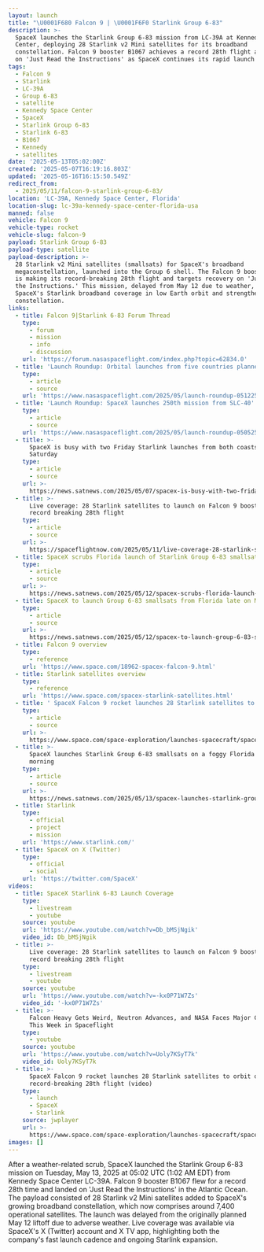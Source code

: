 ```yaml
---
layout: launch
title: "\U0001F680 Falcon 9 | \U0001F6F0 Starlink Group 6-83"
description: >-
  SpaceX launches the Starlink Group 6-83 mission from LC-39A at Kennedy Space
  Center, deploying 28 Starlink v2 Mini satellites for its broadband
  constellation. Falcon 9 booster B1067 achieves a record 28th flight and lands
  on 'Just Read the Instructions' as SpaceX continues its rapid launch cadence.
tags:
  - Falcon 9
  - Starlink
  - LC-39A
  - Group 6-83
  - satellite
  - Kennedy Space Center
  - SpaceX
  - Starlink Group 6-83
  - Starlink 6-83
  - B1067
  - Kennedy
  - satellites
date: '2025-05-13T05:02:00Z'
created: '2025-05-07T16:19:16.803Z'
updated: '2025-05-16T16:15:50.549Z'
redirect_from:
  - 2025/05/11/falcon-9-starlink-group-6-83/
location: 'LC-39A, Kennedy Space Center, Florida'
location-slug: lc-39a-kennedy-space-center-florida-usa
manned: false
vehicle: Falcon 9
vehicle-type: rocket
vehicle-slug: falcon-9
payload: Starlink Group 6-83
payload-type: satellite
payload-description: >-
  28 Starlink v2 Mini satellites (smallsats) for SpaceX's broadband
  megaconstellation, launched into the Group 6 shell. The Falcon 9 booster B1067
  is making its record-breaking 28th flight and targets recovery on 'Just Read
  the Instructions.' This mission, delayed from May 12 due to weather, expands
  SpaceX's Starlink broadband coverage in low Earth orbit and strengthens the
  constellation.
links:
  - title: Falcon 9|Starlink 6-83 Forum Thread
    type:
      - forum
      - mission
      - info
      - discussion
    url: 'https://forum.nasaspaceflight.com/index.php?topic=62834.0'
  - title: 'Launch Roundup: Orbital launches from five countries planned'
    type:
      - article
      - source
    url: 'https://www.nasaspaceflight.com/2025/05/launch-roundup-051225/'
  - title: 'Launch Roundup: SpaceX launches 250th mission from SLC-40'
    type:
      - article
      - source
    url: 'https://www.nasaspaceflight.com/2025/05/launch-roundup-050525/'
  - title: >-
      SpaceX is busy with two Friday Starlink launches from both coasts + one on
      Saturday
    type:
      - article
      - source
    url: >-
      https://news.satnews.com/2025/05/07/spacex-is-busy-with-two-friday-starlink-launches-from-both-coasts-one-on-saturday/
  - title: >-
      Live coverage: 28 Starlink satellites to launch on Falcon 9 booster making
      record breaking 28th flight
    type:
      - article
      - source
    url: >-
      https://spaceflightnow.com/2025/05/11/live-coverage-28-starlink-satellites-to-launch-on-falcon-9-booster-making-record-breaking-28th-flight/
  - title: SpaceX scrubs Florida launch of Starlink Group 6-83 smallsats to Tuesday
    type:
      - article
      - source
    url: >-
      https://news.satnews.com/2025/05/12/spacex-scrubs-florida-launch-of-starlink-group-6-83-smallsats-to-tuesday/
  - title: SpaceX to launch Group 6-83 smallsats from Florida late on Monday
    type:
      - article
      - source
    url: >-
      https://news.satnews.com/2025/05/12/spacex-to-launch-group-6-83-smallsats-from-florida-late-on-monday/
  - title: Falcon 9 overview
    type:
      - reference
    url: 'https://www.space.com/18962-spacex-falcon-9.html'
  - title: Starlink satellites overview
    type:
      - reference
    url: 'https://www.space.com/spacex-starlink-satellites.html'
  - title: ' SpaceX Falcon 9 rocket launches 28 Starlink satellites to orbit on record-breaking 28th flight (video) '
    type:
      - article
      - source
    url: >-
      https://www.space.com/space-exploration/launches-spacecraft/spacex-falcon-9-rocket-launches-28-starlink-satellites-to-orbit-on-record-breaking-28th-flight
  - title: >-
      SpaceX launches Starlink Group 6-83 smallsats on a foggy Florida Tuesday
      morning
    type:
      - article
      - source
    url: >-
      https://news.satnews.com/2025/05/13/spacex-launches-starlink-group-6-83-smallsats-on-a-foggy-florida-tuesday-morning/
  - title: Starlink
    type:
      - official
      - project
      - mission
    url: 'https://www.starlink.com/'
  - title: SpaceX on X (Twitter)
    type:
      - official
      - social
    url: 'https://twitter.com/SpaceX'
videos:
  - title: SpaceX Starlink 6-83 Launch Coverage
    type:
      - livestream
      - youtube
    source: youtube
    url: 'https://www.youtube.com/watch?v=Db_bMSjNgik'
    video_id: Db_bMSjNgik
  - title: >-
      Live coverage: 28 Starlink satellites to launch on Falcon 9 booster making
      record breaking 28th flight
    type:
      - livestream
      - youtube
    source: youtube
    url: 'https://www.youtube.com/watch?v=-kx0P71W7Zs'
    video_id: '-kx0P71W7Zs'
  - title: >-
      Falcon Heavy Gets Weird, Neutron Advances, and NASA Faces Major Cuts |
      This Week in Spaceflight
    type:
      - youtube
    source: youtube
    url: 'https://www.youtube.com/watch?v=Uoly7KSyT7k'
    video_id: Uoly7KSyT7k
  - title: >-
      SpaceX Falcon 9 rocket launches 28 Starlink satellites to orbit on
      record-breaking 28th flight (video)
    type:
      - launch
      - SpaceX
      - Starlink
    source: jwplayer
    url: >-
      https://www.space.com/space-exploration/launches-spacecraft/spacex-falcon-9-rocket-launches-28-starlink-satellites-to-orbit-on-record-breaking-28th-flight-video
images: []
---
```

After a weather-related scrub, SpaceX launched the Starlink Group 6-83 mission on Tuesday, May 13, 2025 at 05:02 UTC (1:02 AM EDT) from Kennedy Space Center LC-39A. Falcon 9 booster B1067 flew for a record 28th time and landed on 'Just Read the Instructions' in the Atlantic Ocean. The payload consisted of 28 Starlink v2 Mini satellites added to SpaceX's growing broadband constellation, which now comprises around 7,400 operational satellites. The launch was delayed from the originally planned May 12 liftoff due to adverse weather. Live coverage was available via SpaceX's X (Twitter) account and X TV app, highlighting both the company's fast launch cadence and ongoing Starlink expansion.
